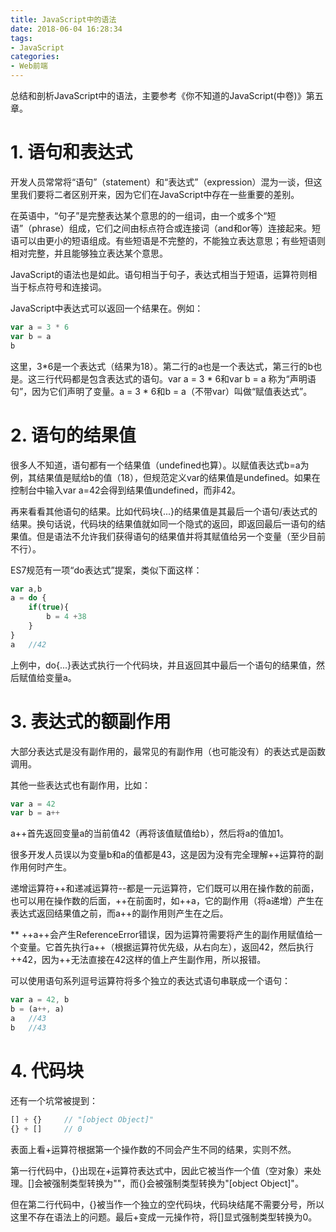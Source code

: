 ```yaml
---
title: JavaScript中的语法
date: 2018-06-04 16:28:34
tags:
- JavaScript
categories:
- Web前端
---
```


总结和剖析JavaScript中的语法，主要参考《你不知道的JavaScript(中卷)》第五章。

<!--more-->
# 1. 语句和表达式

开发人员常常将“语句”（statement）和“表达式”（expression）混为一谈，但这里我们要将二者区别开来，因为它们在JavaScript中存在一些重要的差别。

在英语中，“句子”是完整表达某个意思的的一组词，由一个或多个“短语”（phrase）组成，它们之间由标点符合或连接词（and和or等）连接起来。短语可以由更小的短语组成。有些短语是不完整的，不能独立表达意思；有些短语则相对完整，并且能够独立表达某个意思。

JavaScript的语法也是如此。语句相当于句子，表达式相当于短语，运算符则相当于标点符号和连接词。

JavaScript中表达式可以返回一个结果在。例如：

```javascript
var a = 3 * 6
var b = a
b
```

这里，3*6是一个表达式（结果为18）。第二行的a也是一个表达式，第三行的b也是。这三行代码都是包含表达式的语句。var a = 3 * 6和var b = a 称为“声明语句”，因为它们声明了变量。a = 3 * 6和b = a（不带var）叫做“赋值表达式”。

# 2. 语句的结果值

很多人不知道，语句都有一个结果值（undefined也算）。以赋值表达式b=a为例，其结果值是赋给b的值（18），但规范定义var的结果值是undefined。如果在控制台中输入var a=42会得到结果值undefined，而非42。

再来看看其他语句的结果。比如代码块{...}的结果值是其最后一个语句/表达式的结果。换句话说，代码块的结果值就如同一个隐式的返回，即返回最后一语句的结果值。但是语法不允许我们获得语句的结果值并将其赋值给另一个变量（至少目前不行）。

ES7规范有一项“do表达式”提案，类似下面这样：

```javascript
var a,b
a = do {
    if(true){
        b = 4 +38
    }
}
a   //42
```

上例中，do{...}表达式执行一个代码块，并且返回其中最后一个语句的结果值，然后赋值给变量a。

# 3. 表达式的额副作用

大部分表达式是没有副作用的，最常见的有副作用（也可能没有）的表达式是函数调用。

其他一些表达式也有副作用，比如：

```javascript
var a = 42
var b = a++
```

a++首先返回变量a的当前值42（再将该值赋值给b），然后将a的值加1。

很多开发人员误以为变量b和a的值都是43，这是因为没有完全理解++运算符的副作用何时产生。

递增运算符++和递减运算符--都是一元运算符，它们既可以用在操作数的前面，也可以用在操作数的后面，++在前面时，如++a，它的副作用（将a递增）产生在表达式返回结果值之前，而a++的副作用则产生在之后。

** ++a++会产生ReferenceError错误，因为运算符需要将产生的副作用赋值给一个变量。它首先执行a++（根据运算符优先级，从右向左），返回42，然后执行++42，因为++无法直接在42这样的值上产生副作用，所以报错。

可以使用语句系列逗号运算符将多个独立的表达式语句串联成一个语句：

```javascript
var a = 42, b
b = (a++, a)
a   //43
b   //43
```

# 4. 代码块

还有一个坑常被提到：

```javascript
[] + {}     // "[object Object]"
{} + []     // 0
```

表面上看+运算符根据第一个操作数的不同会产生不同的结果，实则不然。

第一行代码中，{}出现在+运算符表达式中，因此它被当作一个值（空对象）来处理。[]会被强制类型转换为""，而{}会被强制类型转换为"[object Object]"。

但在第二行代码中，{}被当作一个独立的空代码块，代码块结尾不需要分号，所以这里不存在语法上的问题。最后+变成一元操作符，将[]显式强制类型转换为0。




